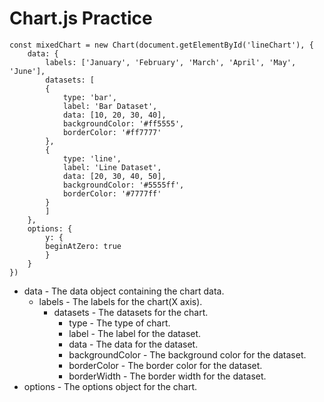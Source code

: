 # Chart.js Practice

```
const mixedChart = new Chart(document.getElementById('lineChart'), {
    data: {
        labels: ['January', 'February', 'March', 'April', 'May', 'June'],
        datasets: [
        {
            type: 'bar',
            label: 'Bar Dataset',
            data: [10, 20, 30, 40],
            backgroundColor: '#ff5555',
            borderColor: '#ff7777'
        },
        {
            type: 'line',
            label: 'Line Dataset',
            data: [20, 30, 40, 50],
            backgroundColor: '#5555ff',
            borderColor: '#7777ff'
        }
        ]
    },
    options: {
        y: {
        beginAtZero: true
        }
    }
})
```

- data - The data object containing the chart data.
  - labels - The labels for the chart(X axis).
    - datasets - The datasets for the chart.
      - type - The type of chart.
      - label - The label for the dataset.
      - data - The data for the dataset.
      - backgroundColor - The background color for the dataset.
      - borderColor - The border color for the dataset.
      - borderWidth - The border width for the dataset.
- options - The options object for the chart.
